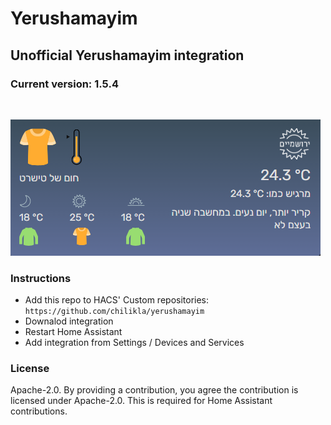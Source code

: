 # Yerushamayim
## Unofficial Yerushamayim integration

### Current version: 1.5.4
<br/>

![screenshot](https://raw.githubusercontent.com/chilikla/yerushamayim/main/screenshot.png)

### Instructions
- Add this repo to HACS' Custom repositories: `https://github.com/chilikla/yerushamayim`
- Downalod integration
- Restart Home Assistant
- Add integration from Settings / Devices and Services

### License
Apache-2.0. By providing a contribution, you agree the contribution is licensed under Apache-2.0. This is required for Home Assistant contributions.
